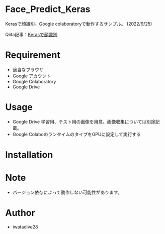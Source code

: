 # Face_Predict_Keras

Kerasで顔識別。Google colaboratoryで動作するサンプル。
(2022/9/25)

Qiita記事：[Kerasで顔識別](https://qiita.com/kiwsdiv/items/d5f6caf0f1a836b1bcf9)

# Requirement

- 適当なブラウザ
- Google アカウント
- Google Colaboratory
- Google Drive

# Usage
- Google Drive 学習用、テスト用の画像を用意。画像収集については別途記載。
- Google ColaboのランタイムのタイプをGPUに設定して実行する

# Installation

# Note
- バージョン依存によって動作しない可能性があります。

# Author
- iwatadive28